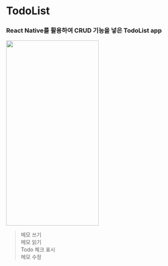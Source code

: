 # TodoList
### React Native를 활용하여 CRUD 기능을 넣은  TodoList app  
<img src ="https://user-images.githubusercontent.com/72978589/165893229-dae7bb4d-c1e9-45b8-83d1-74dddc1c9928.gif" width="250" height="500">

>  메모 쓰기  
>  메모 읽기  
>  Todo 체크 표시  
>  메모 수정  

<!-- 
전체적 참고 https://www.youtube.com/watch?v=2MjAAcF0L5s  
수정 참고: https://www.youtube.com/watch?v=Nezj-d5vdNU 
-->

